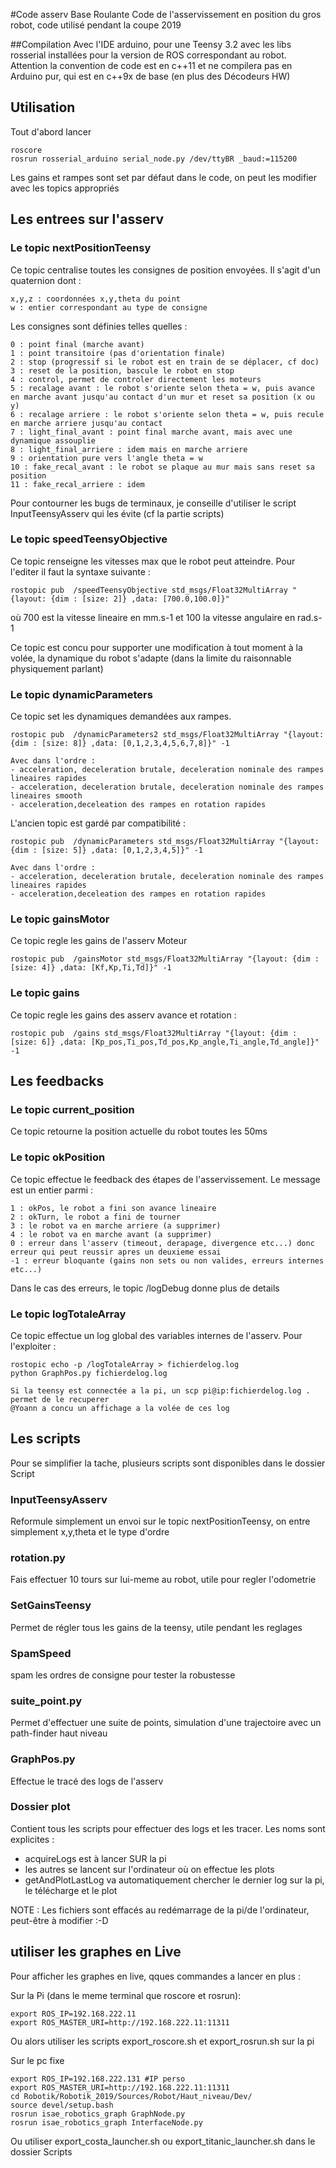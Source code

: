 #Code asserv Base Roulante
Code de l'asservissement en position du gros robot, code utilisé pendant la coupe 2019

##Compilation 
Avec l'IDE arduino, pour une Teensy 3.2 avec les libs rosserial installées pour la version de ROS correspondant au robot.
Attention la convention de code est en c++11 et ne compilera pas en Arduino pur, qui est en c++9x de base (en plus des Décodeurs HW)

## Utilisation 

Tout d'abord lancer 
```
roscore
rosrun rosserial_arduino serial_node.py /dev/ttyBR _baud:=115200
```
Les gains et rampes sont set par défaut dans le code, on peut les modifier avec les topics appropriés

## Les entrees sur l'asserv

### Le topic nextPositionTeensy

Ce topic centralise toutes les consignes de position envoyées. Il s'agit d'un quaternion dont :

```
x,y,z : coordonnées x,y,theta du point
w : entier correspondant au type de consigne
```

Les consignes sont définies telles quelles :

```
0 : point final (marche avant)
1 : point transitoire (pas d'orientation finale)
2 : stop (progressif si le robot est en train de se déplacer, cf doc)
3 : reset de la position, bascule le robot en stop
4 : control, permet de controler directement les moteurs
5 : recalage avant : le robot s'oriente selon theta = w, puis avance en marche avant jusqu'au contact d'un mur et reset sa position (x ou y)
6 : recalage arriere : le robot s'oriente selon theta = w, puis recule en marche arriere jusqu'au contact
7 : light_final_avant : point final marche avant, mais avec une dynamique assouplie
8 : light_final_arriere : idem mais en marche arriere
9 : orientation pure vers l'angle theta = w
10 : fake_recal_avant : le robot se plaque au mur mais sans reset sa position
11 : fake_recal_arriere : idem
```
Pour contourner les bugs de terminaux, je conseille d'utiliser le script InputTeensyAsserv qui les évite (cf la partie scripts)

### Le topic speedTeensyObjective

Ce topic renseigne les vitesses max que le robot peut atteindre. Pour l'editer il faut la syntaxe suivante : 
```
rostopic pub  /speedTeensyObjective std_msgs/Float32MultiArray "{layout: {dim : [size: 2]} ,data: [700.0,100.0]}" 
```
où 700 est la vitesse lineaire en mm.s-1 et 100 la vitesse angulaire en rad.s-1

Ce topic est concu pour supporter une modification à tout moment à la volée, la dynamique du robot s'adapte (dans la limite du raisonnable physiquement parlant)

### Le topic dynamicParameters

Ce topic set les dynamiques demandées aux rampes. 
```
rostopic pub  /dynamicParameters2 std_msgs/Float32MultiArray "{layout: {dim : [size: 8]} ,data: [0,1,2,3,4,5,6,7,8]}" -1

Avec dans l'ordre :
- acceleration, deceleration brutale, deceleration nominale des rampes lineaires rapides
- acceleration, deceleration brutale, deceleration nominale des rampes lineaires smooth
- acceleration,deceleation des rampes en rotation rapides
```

L'ancien topic est gardé par compatibilité :

```
rostopic pub  /dynamicParameters std_msgs/Float32MultiArray "{layout: {dim : [size: 5]} ,data: [0,1,2,3,4,5]}" -1

Avec dans l'ordre :
- acceleration, deceleration brutale, deceleration nominale des rampes lineaires rapides
- acceleration,deceleation des rampes en rotation rapides
```
### Le topic gainsMotor 

Ce topic regle les gains de l'asserv Moteur
```
rostopic pub  /gainsMotor std_msgs/Float32MultiArray "{layout: {dim : [size: 4]} ,data: [Kf,Kp,Ti,Td]}" -1

```

### Le topic gains
Ce topic regle les gains des asserv avance et rotation :
```
rostopic pub  /gains std_msgs/Float32MultiArray "{layout: {dim : [size: 6]} ,data: [Kp_pos,Ti_pos,Td_pos,Kp_angle,Ti_angle,Td_angle]}" -1

```


## Les feedbacks 

### Le topic current_position

Ce topic retourne la position actuelle du robot toutes les 50ms 

### Le topic okPosition

Ce topic effectue le feedback des étapes de l'asservissement. Le message est un entier parmi :
```
1 : okPos, le robot a fini son avance lineaire
2 : okTurn, le robot a fini de tourner 
3 : le robot va en marche arriere (a supprimer)
4 : le robot va en marche avant (a supprimer)
0 : erreur dans l'asserv (timeout, derapage, divergence etc...) donc erreur qui peut reussir apres un deuxieme essai
-1 : erreur bloquante (gains non sets ou non valides, erreurs internes etc...)
```
Dans le cas des erreurs, le topic /logDebug donne plus de details

### Le topic logTotaleArray 

Ce topic effectue un log global des variables internes de l'asserv. Pour l'exploiter :
```
rostopic echo -p /logTotaleArray > fichierdelog.log
python GraphPos.py fichierdelog.log

Si la teensy est connectée a la pi, un scp pi@ip:fichierdelog.log . permet de le recuperer
@Yoann a concu un affichage a la volée de ces log
```


## Les scripts 

Pour se simplifier la tache, plusieurs scripts sont disponibles dans le dossier Script

### InputTeensyAsserv

Reformule simplement un envoi sur le topic nextPositionTeensy, on entre simplement x,y,theta et le type d'ordre

### rotation.py

Fais effectuer 10 tours sur lui-meme au robot, utile pour regler l'odometrie

### SetGainsTeensy

Permet de régler tous les gains de la teensy, utile pendant les reglages

### SpamSpeed 
spam les ordres de consigne pour tester la robustesse

### suite_point.py

Permet d'effectuer une suite de points, simulation d'une trajectoire avec un path-finder haut niveau

### GraphPos.py

Effectue le tracé des logs de l'asserv 

### Dossier plot

Contient tous les scripts pour effectuer des logs et les tracer.
Les noms sont explicites : 
- acquireLogs est à lancer SUR la pi
- les autres se lancent sur l'ordinateur où on effectue les plots
- getAndPlotLastLog va automatiquement chercher le dernier log sur la pi, le télécharge et le plot

NOTE : Les fichiers sont effacés au redémarrage de la pi/de l'ordinateur, peut-être à modifier :-D

## utiliser les graphes en Live

Pour afficher les graphes en live, qques commandes a lancer en plus : 

Sur la Pi (dans le meme terminal que roscore et rosrun): 
```
export ROS_IP=192.168.222.11
export ROS_MASTER_URI=http://192.168.222.11:11311
```
Ou alors utiliser les scripts export_roscore.sh et export_rosrun.sh sur la pi

Sur le pc fixe 
```
export ROS_IP=192.168.222.131 #IP perso
export ROS_MASTER_URI=http://192.168.222.11:11311
cd Robotik/Robotik_2019/Sources/Robot/Haut_niveau/Dev/
source devel/setup.bash
rosrun isae_robotics_graph GraphNode.py 
rosrun isae_robotics_graph InterfaceNode.py 
```
Ou utiliser export_costa_launcher.sh ou export_titanic_launcher.sh dans le dossier Scripts
